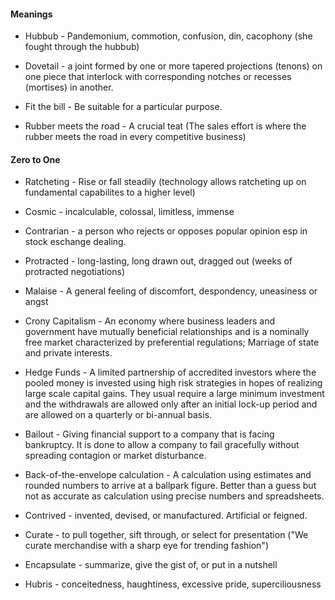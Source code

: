 
#### Meanings

* Hubbub - Pandemonium, commotion, confusion, din, cacophony (she fought through the hubbub)

* Dovetail - a joint formed by one or more tapered projections (tenons) on one piece that interlock with corresponding notches or recesses (mortises) in another.

* Fit the bill - Be suitable for a particular purpose.

* Rubber meets the road - A crucial teat (The sales effort is where the rubber meets the road in every competitive business)

#### Zero to One

* Ratcheting - Rise or fall steadily (technology allows ratcheting up on fundamental capabilites to a higher level)

* Cosmic - incalculable, colossal, limitless, immense

* Contrarian - a person who rejects or opposes popular opinion esp in stock eschange dealing.

* Protracted - long-lasting, long drawn out, dragged out (weeks of protracted negotiations)

* Malaise - A general feeling of discomfort, despondency, uneasiness or angst

* Crony Capitalism - An economy where business leaders and government have mutually beneficial relationships and is a nominally free market characterized by preferential regulations; Marriage of state and private interests.

* Hedge Funds - A limited partnership of accredited investors where the pooled money is invested using high risk strategies in hopes of realizing large scale capital gains. They usual require a large minimum investment and the withdrawals are allowed only after an initial lock-up period and are allowed on a quarterly or bi-annual basis.

* Bailout - Giving financial support to a company that is facing bankruptcy. It is done to allow a company to fail gracefully without spreading contagion or market disturbance.

* Back-of-the-envelope calculation - A calculation using estimates and rounded numbers to arrive at a ballpark figure. Better than a guess but not as accurate as calculation using precise numbers and spreadsheets.

* Contrived - invented, devised, or manufactured. Artificial or feigned. 

* Curate - to pull together, sift through, or select for presentation ("We curate merchandise with a sharp eye for trending fashion")

* Encapsulate - summarize, give the gist of, or put in a nutshell

* Hubris - conceitedness, haughtiness, excessive pride, superciliousness

